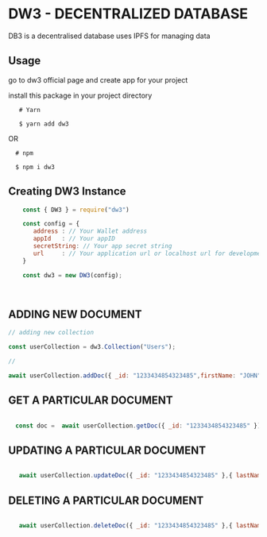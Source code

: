 # DW3 - DECENTRALIZED DATABASE

DB3 is a decentralised database uses IPFS for managing data 


## Usage

go to dw3 official page and create app for your project

install this package in your project directory

```
   # Yarn

   $ yarn add dw3

```

   OR


``` 
  # npm

  $ npm i dw3

```   


## Creating DW3 Instance 

   ``` javascript
       const { DW3 } = require("dw3")

       const config = {
          address : // Your Wallet address
          appId   : // Your appID 
          secretString: // Your app secret string
          url     : // Your application url or localhost url for development mode
       }

       const dw3 = new DW3(config);

        
   ```

## ADDING NEW DOCUMENT 

   ``` javascript
   // adding new collection
   
   const userCollection = dw3.Collection("Users");

   //

   await userCollection.addDoc({ _id: "1233434854323485",firstName: "JOHN", lastName: "DOE" });


   ```


## GET A PARTICULAR DOCUMENT 

   ``` javascript

     const doc =  await userCollection.getDoc({ _id: "1233434854323485" });

   
   ```


## UPDATING A PARTICULAR DOCUMENT 

   ``` javascript

      await userCollection.updateDoc({ _id: "1233434854323485" },{ lastName: "WICK" });

   
   ```


## DELETING A PARTICULAR DOCUMENT 

   ``` javascript

      await userCollection.deleteDoc({ _id: "1233434854323485" },{ lastName: "WICK" });

   
   ```

